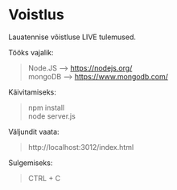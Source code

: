 # Voistlus
Lauatennise võistluse LIVE tulemused.

Tööks vajalik:
> Node.JS --> https://nodejs.org/ <br />
> mongoDB --> https://www.mongodb.com/

Käivitamiseks:
> npm install <br />
> node server.js

Väljundit vaata:
> http://localhost:3012/index.html

Sulgemiseks:
> CTRL + C

